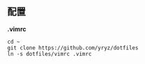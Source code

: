 
## 配置

**.vimrc**

```
cd ~
git clone https://github.com/yryz/dotfiles
ln -s dotfiles/vimrc .vimrc

```